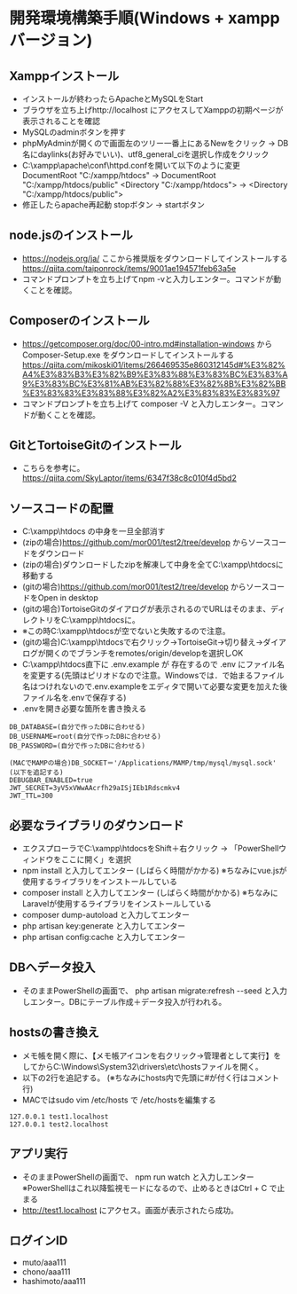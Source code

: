# 開発環境構築手順(Windows + xampp バージョン)

## Xamppインストール
- インストールが終わったらApacheとMySQLをStart
- ブラウザを立ち上げhttp://localhost にアクセスしてXamppの初期ページが表示されることを確認
- MySQLのadminボタンを押す
- phpMyAdminが開くので画面左のツリー一番上にあるNewをクリック → DB名にdaylinks(お好みでいい)、utf8_general_ciを選択し作成をクリック
- C:\xampp\apache\conf\httpd.confを開いて以下のように変更
DocumentRoot "C:/xampp/htdocs" → DocumentRoot "C:/xampp/htdocs/public"
<Directory "C:/xampp/htdocs"> → <Directory "C:/xampp/htdocs/public">
- 修正したらapache再起動  stopボタン → startボタン

## node.jsのインストール
- https://nodejs.org/ja/ ここから推奨版をダウンロードしてインストールする
https://qiita.com/taiponrock/items/9001ae194571feb63a5e
- コマンドプロンプトを立ち上げてnpm -vと入力しエンター。コマンドが動くことを確認。

## Composerのインストール
-  https://getcomposer.org/doc/00-intro.md#installation-windows から Composer-Setup.exe をダウンロードしてインストールする
https://qiita.com/mikoski01/items/266469535e860312145d#%E3%82%A4%E3%83%B3%E3%82%B9%E3%83%88%E3%83%BC%E3%83%A9%E3%83%BC%E3%81%AB%E3%82%88%E3%82%8B%E3%82%BB%E3%83%83%E3%83%88%E3%82%A2%E3%83%83%E3%83%97
- コマンドプロンプトを立ち上げて composer -V と入力しエンター。コマンドが動くことを確認。

## GitとTortoiseGitのインストール
- こちらを参考に。
https://qiita.com/SkyLaptor/items/6347f38c8c010f4d5bd2


## ソースコードの配置
- C:\xampp\htdocs の中身を一旦全部消す
- (zipの場合)https://github.com/mor001/test2/tree/develop からソースコードをダウンロード
- (zipの場合)ダウンロードしたzipを解凍して中身を全てC:\xampp\htdocsに移動する
- (gitの場合)https://github.com/mor001/test2/tree/develop からソースコードをOpen in desktop
- (gitの場合)TortoiseGitのダイアログが表示されるのでURLはそのまま、ディレクトリをC:\xampp\htdocsに。
- ※この時C:\xampp\htdocsが空でないと失敗するので注意。
- (gitの場合)C:\xampp\htdocsで右クリック→TortoiseGit→切り替え→ダイアログが開くのでブランチをremotes/origin/developを選択しOK
- C:\xampp\htdocs直下に .env.example が 存在するので .env にファイル名を変更する(先頭はピリオドなので注意。Windowsでは．で始まるファイル名はつけれないので.env.exampleをエディタで開いて必要な変更を加えた後ファイル名を.envで保存する)
- .envを開き必要な箇所を書き換える

```
DB_DATABASE=(自分で作ったDBに合わせる)
DB_USERNAME=root(自分で作ったDBに合わせる)
DB_PASSWORD=(自分で作ったDBに合わせる)

(MACでMAMPの場合)DB_SOCKET＝'/Applications/MAMP/tmp/mysql/mysql.sock'
(以下を追記する)
DEBUGBAR_ENABLED=true
JWT_SECRET=3yV5xVWwAAcrfh29aISjIEb1Rdscmkv4
JWT_TTL=300

```

## 必要なライブラリのダウンロード
- エクスプローラでC:\xampp\htdocsをShift＋右クリック → 「PowerShellウィンドウをここに開く」を選択
- npm install と入力してエンター (しばらく時間がかかる)  ※ちなみにvue.jsが使用するライブラリをインストールしている
- composer install と入力してエンター (しばらく時間がかかる) ※ちなみにLaravelが使用するライブラリをインストールしている
- composer dump-autoload と入力してエンター
- php artisan key:generate と入力してエンター
- php artisan config:cache と入力してエンター

## DBへデータ投入
- そのままPowerShellの画面で、 php artisan migrate:refresh --seed と入力しエンター。DBにテーブル作成＋データ投入が行われる。

## hostsの書き換え
- メモ帳を開く際に、【メモ帳アイコンを右クリック→管理者として実行】をしてからC:\Windows\System32\drivers\etc\hostsファイルを開く。
- 以下の2行を追記する。  (※ちなみにhosts内で先頭に#が付く行はコメント行)
- MACではsudo vim /etc/hosts で /etc/hostsを編集する
```
127.0.0.1 test1.localhost
127.0.0.1 test2.localhost
```

## アプリ実行
- そのままPowerShellの画面で、 npm run watch と入力しエンター
  ※PowerShellはこれ以降監視モードになるので、止めるときはCtrl + C で止まる
- http://test1.localhost にアクセス。画面が表示されたら成功。

## ログインID
- muto/aaa111
- chono/aaa111
- hashimoto/aaa111
